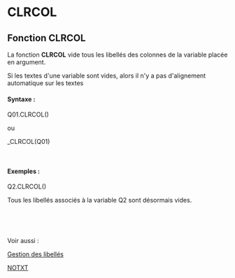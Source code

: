 # CLRCOL

## Fonction CLRCOL

La fonction **CLRCOL** vide tous les libellés des colonnes de la variable placée en argument.

Si les textes d'une variable sont vides, alors il n'y a pas d'alignement automatique sur les textes

#### Syntaxe :

Q01.CLRCOL()

ou

\_CLRCOL(Q01)

&nbsp;

#### Exemples :

Q2.CLRCOL()

Tous les libellés associés à la variable Q2 sont désormais vides.

&nbsp;

&nbsp;

Voir aussi :&nbsp;

[Gestion des libellés](<Gererleslibelleslestextes1.md>)

[NOTXT](<NOTXT1.md>)